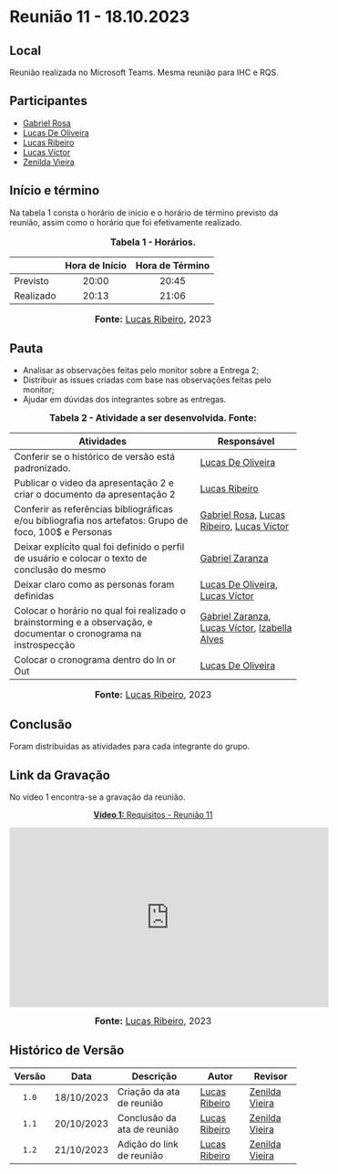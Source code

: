 # Reunião 11 - 18.10.2023

## Local

Reunião realizada no Microsoft Teams.
Mesma reunião para IHC e RQS.

## Participantes

* [Gabriel Rosa](https://github.com/gabrielrosa09)
* [Lucas De Oliveira](https://github.com/LucasOliveiraDiasMarquesFerreira)
* [Lucas Ribeiro](https://github.com/lucassouzs)
* [Lucas Víctor](https://github.com/Lucas13032003)
* [Zenilda Vieira](https://github.com/zenildavieira)

## Início e término

Na tabela 1 consta o horário de início e o horário de término previsto da reunião, assim como o horário que foi efetivamente realizado.

<div align="center">
<font size="3"><p style="text-align: center"><b>Tabela 1 - Horários.</b></p></font>
</div>

|               | Hora de Início   | Hora de Término   |
| ------------- | :--------------: | :---------------: |
| Previsto      |      20:00       |      20:45        |
| Realizado     |      20:13       |      21:06        |

<div align="center">
<font size="3"><p style="text-align: center"><b>Fonte:</b> <a href="https://github.com/lucassouzs">Lucas Ribeiro</a>, 2023</p></font>
</div>

## Pauta

* Analisar as observações feitas pelo monitor sobre a Entrega 2;
* Distribuir as issues criadas com base nas observações feitas pelo monitor;
* Ajudar em dúvidas dos integrantes sobre as entregas.

<div align="center">
<font size="3"><p style="text-align: center"><b>Tabela 2 - Atividade a ser desenvolvida. Fonte:</b> </font>
</div>

| Atividades       | Responsável   |
| ---------------- | ------------- |
|Conferir se o histórico de versão está padronizado.|[Lucas De Oliveira](https://github.com/LucasOliveiraDiasMarquesFerreira)|
|Publicar o video da apresentação 2 e criar o documento da apresentação 2|[Lucas Ribeiro](https://github.com/lucassouzs)|
|Conferir as referências bibliográficas e/ou bibliografia nos artefatos: Grupo de foco, 100$ e Personas|[Gabriel Rosa](https://github.com/gabrielrosa09), [Lucas Ribeiro](https://github.com/lucassouzs), [Lucas Víctor](https://github.com/Lucas13032003)|
|Deixar explícito qual foi definido o perfil de usuário e colocar o texto de conclusão do mesmo|[Gabriel Zaranza](https://github.com/GZaranza)|
|Deixar claro como as personas foram definidas|[Lucas De Oliveira](https://github.com/LucasOliveiraDiasMarquesFerreira), [Lucas Víctor](https://github.com/Lucas13032003)|
|Colocar o horário no qual foi realizado o brainstorming e a observação, e documentar o cronograma na instrospecção|[Gabriel Zaranza](https://github.com/GZaranza), [Lucas Víctor](https://github.com/Lucas13032003), [Izabella Alves](https://github.com/izabellaalves)|
|Colocar o cronograma dentro do In or Out|[Lucas De Oliveira](https://github.com/LucasOliveiraDiasMarquesFerreira)|

<div align="center">
<font size="3"><p style="text-align: center"><b>Fonte:</b> <a href="https://github.com/lucassouzs">Lucas Ribeiro</a>, 2023</p></font>
</div>

## Conclusão

Foram distribuidas as atividades para cada integrante do grupo.

## Link da Gravação

No vídeo 1 encontra-se a gravação da reunião.

<p style="text-align: center"><a href="https://youtu.be/sGUjagrCR9w" target="blanket"><b>Vídeo 1:</b> Requisitos - Reunião 11</a></p>

<iframe width="560" height="315" src="https://www.youtube.com/embed/sGUjagrCR9w" title="Apresentação 1" frameborder="0" allow="accelerometer; autoplay; clipboard-write; encrypted-media; gyroscope; picture-in-picture; web-share" allowfullscreen></iframe>

<font size="3"><p style="text-align: center"><b>Fonte:</b> <a href="https://github.com/lucassouzs">Lucas Ribeiro</a>, 2023</p></font>
</div >

## Histórico de Versão

| Versão | Data | Descrição | Autor | Revisor |
| :----: | ---- | --------- | ----- | ------- |
| `1.0`  |18/10/2023| Criação da ata de reunião | [Lucas Ribeiro](https://github.com/lucassouzs) | [Zenilda Vieira](https://github.com/zenildavieira) |
| `1.1`  |20/10/2023| Conclusão da ata de reunião | [Lucas Ribeiro](https://github.com/lucassouzs) | [Zenilda Vieira](https://github.com/zenildavieira) |
| `1.2`  |21/10/2023| Adição do link de reunião | [Lucas Ribeiro](https://github.com/lucassouzs) | [Zenilda Vieira](https://github.com/zenildavieira) |
